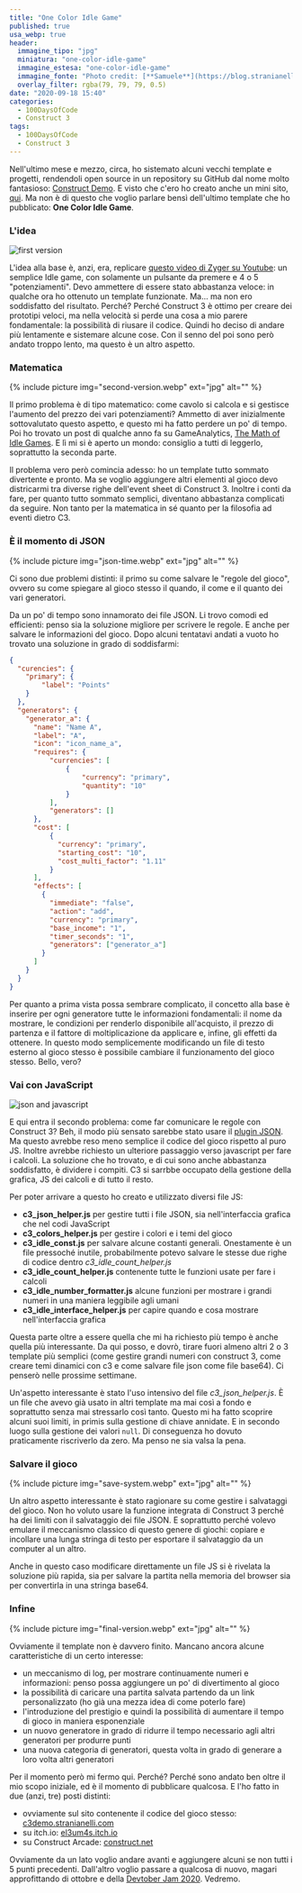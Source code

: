 ```yaml
---
title: "One Color Idle Game"
published: true
usa_webp: true
header:
  immagine_tipo: "jpg"
  miniatura: "one-color-idle-game"
  immagine_estesa: "one-color-idle-game"
  immagine_fonte: "Photo credit: [**Samuele**](https://blog.stranianelli.com/)"
  overlay_filter: rgba(79, 79, 79, 0.5)
date: "2020-09-18 15:40"
categories:
  - 100DaysOfCode
  - Construct 3
tags:
  - 100DaysOfCode
  - Construct 3
---
```


Nell'ultimo mese e mezzo, circa, ho sistemato alcuni vecchi template e progetti, rendendoli open source in un repository su GitHub dal nome molto fantasioso: [Construct Demo](https://github.com/el3um4s/construct-demo). E visto che c'ero ho creato anche un mini sito, [qui](https://c3demo.stranianelli.com/). Ma non è di questo che voglio parlare bensì dell'ultimo template che ho pubblicato: **One Color Idle Game**.

### L'idea

![first version](firs-version.gif)

L'idea alla base è, anzi, era, replicare [questo video di Zyger su Youtube](https://www.youtube.com/watch?v=5TO_GHShqEQ): un semplice Idle game, con solamente un pulsante da premere e 4 o 5 "potenziamenti". Devo ammettere di essere stato abbastanza veloce: in qualche ora ho ottenuto un template funzionate. Ma... ma non ero soddisfatto del risultato. Perché? Perché Construct 3 è ottimo per creare dei prototipi veloci, ma nella velocità si perde una cosa a mio parere fondamentale: la possibilità di riusare il codice. Quindi ho deciso di andare più lentamente e sistemare alcune cose. Con il senno del poi sono però andato troppo lento, ma questo è un altro aspetto.

### Matematica

{% include picture img="second-version.webp" ext="jpg" alt="" %}

Il primo problema è di tipo matematico: come cavolo si calcola e si gestisce l'aumento del prezzo dei vari potenziamenti? Ammetto di aver inizialmente sottovalutato questo aspetto, e questo mi ha fatto perdere un po' di tempo. Poi ho trovato un post di qualche anno fa su GameAnalytics, [The Math of Idle Games](https://gameanalytics.com/blog/idle-game-mathematics.html). E lì mi si è aperto un mondo: consiglio a tutti di leggerlo, soprattutto la seconda parte.

Il problema vero però comincia adesso: ho un template tutto sommato divertente e pronto. Ma se voglio aggiungere altri elementi al gioco devo districarmi tra diverse righe dell'event sheet di Construct 3. Inoltre i conti da fare, per quanto tutto sommato semplici, diventano abbastanza complicati da seguire. Non tanto per la matematica in sé quanto per la filosofia ad eventi dietro C3.

### È il momento di JSON

{% include picture img="json-time.webp" ext="jpg" alt="" %}

Ci sono due problemi distinti: il primo su come salvare le "regole del gioco", ovvero su come spiegare al gioco stesso il quando, il come e il quanto dei vari generatori.

Da un po' di tempo sono innamorato dei file JSON. Li trovo comodi ed efficienti: penso sia la soluzione migliore per scrivere le regole. E anche per salvare le informazioni del gioco. Dopo alcuni tentatavi andati a vuoto ho trovato una soluzione in grado di soddisfarmi:

```json
{
  "curencies": {
    "primary": {
        "label": "Points"
    }
  },
  "generators": {
    "generator_a": {
      "name": "Name A",
      "label": "A",
      "icon": "icon_name_a",
      "requires": {
          "currencies": [
              {
                  "currency": "primary",
                  "quantity": "10"
              }
          ],
          "generators": []
      },
      "cost": [
          {
            "currency": "primary",
            "starting_cost": "10",
            "cost_multi_factor": "1.11"
          }
      ],
      "effects": [
        {
          "immediate": "false",
          "action": "add",
          "currency": "primary",
          "base_income": "1",
          "timer_seconds": "1",
          "generators": ["generator_a"]
        }
      ]
    }
  }
}
```

Per quanto a prima vista possa sembrare complicato, il concetto alla base è inserire per ogni generatore tutte le informazioni fondamentali: il nome da mostrare, le condizioni per renderlo disponibile all'acquisto, il prezzo di partenza e il fattore di moltiplicazione da applicare e, infine, gli effetti da ottenere. In questo modo semplicemente modificando un file di testo esterno al gioco stesso è possibile cambiare il funzionamento del gioco stesso. Bello, vero?

### Vai con JavaScript

![json and javascript](json-and-javascript.gif)

E qui entra il secondo problema: come far comunicare le regole con Construct 3? Beh, il modo più sensato sarebbe stato usare il [plugin JSON](https://www.construct.net/en/make-games/manuals/construct-3/plugin-reference/json). Ma questo avrebbe reso meno semplice il codice del gioco rispetto al puro JS. Inoltre avrebbe richiesto un ulteriore passaggio verso javascript per fare i calcoli. La soluzione che ho trovato, e di cui sono anche abbastanza soddisfatto, è dividere i compiti. C3 si sarrbbe occupato della gestione della grafica, JS dei calcoli e di tutto il resto.

Per poter arrivare a questo ho creato e utilizzato diversi file JS:

  - **c3_json_helper.js** per gestire tutti i file JSON, sia nell'interfaccia grafica che nel codi JavaScript
  - **c3_colors_helper.js** per gestire i colori e i temi del gioco
  - **c3_idle_const.js** per salvare alcune costanti generali. Onestamente è un file pressoché inutile, probabilmente potevo salvare le stesse due righe di codice dentro _c3_idle_count_helper.js_
  - **c3_idle_count_helper.js** contenente tutte le funzioni usate per fare i calcoli
  - **c3_idle_number_formatter.js** alcune funzioni per mostrare i grandi numeri in una maniera leggibile agli umani
  - **c3_idle_interface_helper.js** per capire quando e cosa mostrare nell'interfaccia grafica

Questa parte oltre a essere quella che mi ha richiesto più tempo è anche quella più interessante. Da qui posso, e dovrò, tirare fuori almeno altri 2 o 3 template più semplici (come gestire grandi numeri con construct 3, come creare temi dinamici con c3 e come salvare file json come file base64). Ci penserò nelle prossime settimane.

Un'aspetto interessante è stato l'uso intensivo del file _c3_json_helper.js_. È un file che avevo già usato in altri template ma mai così a fondo e soprattutto senza mai stressarlo così tanto. Questo mi ha fatto scoprire alcuni suoi limiti, in primis sulla gestione di chiave annidate. E in secondo luogo sulla gestione dei valori `null`. Di conseguenza ho dovuto praticamente riscriverlo da zero. Ma penso ne sia valsa la pena.

### Salvare il gioco

{% include picture img="save-system.webp" ext="jpg" alt="" %}

Un altro aspetto interessante è stato ragionare su come gestire i salvataggi del gioco. Non ho voluto usare la funzione integrata di Construct 3 perché ha dei limiti con il salvataggio dei file JSON. E soprattutto perché volevo emulare il meccanismo classico di questo genere di giochi: copiare e incollare una lunga stringa di testo per esportare il salvataggio da un computer al un altro.

Anche in questo caso modificare direttamente un file JS si è rivelata la soluzione più rapida, sia per salvare la partita nella memoria del browser sia per convertirla in una stringa base64.

### Infine

{% include picture img="final-version.webp" ext="jpg" alt="" %}

Ovviamente il template non è davvero finito. Mancano ancora alcune caratteristiche di un certo interesse:

  - un meccanismo di log, per mostrare continuamente numeri e informazioni: penso possa aggiungere un po' di divertimento al gioco
  - la possibilità di caricare una partita salvata partendo da un link personalizzato (ho già una mezza idea di come poterlo fare)
  - l'introduzione del prestigio e quindi la possibilità di aumentare il tempo di gioco in maniera esponenziale
  - un nuovo generatore in grado di ridurre il tempo necessario agli altri generatori per produrre punti
  - una nuova categoria di generatori, questa volta in grado di generare a loro volta altri generatori

Per il momento però mi fermo qui. Perché? Perché sono andato ben oltre il mio scopo iniziale, ed è il momento di pubblicare qualcosa. E l'ho fatto in due (anzi, tre) posti distinti:

  - ovviamente sul sito contenente il codice del gioco stesso: [c3demo.stranianelli.com](https://c3demo.stranianelli.com/template/005-one-color-idle-game/)
  - su itch.io: [el3um4s.itch.io](https://el3um4s.itch.io/one-color-idle-game)
  - su Construct Arcade: [construct.net](https://www.construct.net/en/free-online-games/one-color-idle-game-17631/play?via=mn)

Ovviamente da un lato voglio andare avanti e aggiungere alcuni se non tutti i 5 punti precedenti. Dall'altro voglio passare a qualcosa di nuovo, magari approfittando di ottobre e della [Devtober Jam 2020](https://itch.io/jam/devtober-2020). Vedremo.
